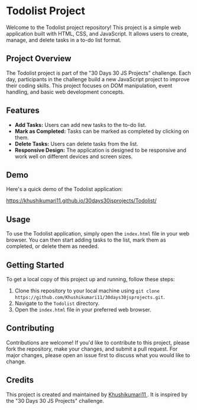 # Todolist Project

Welcome to the Todolist project repository! This project is a simple web application built with HTML, CSS, and JavaScript. It allows users to create, manage, and delete tasks in a to-do list format.

## Project Overview

The Todolist project is part of the "30 Days 30 JS Projects" challenge. Each day, participants in the challenge build a new JavaScript project to improve their coding skills. This project focuses on DOM manipulation, event handling, and basic web development concepts.

## Features

- **Add Tasks:** Users can add new tasks to the to-do list.
- **Mark as Completed:** Tasks can be marked as completed by clicking on them.
- **Delete Tasks:** Users can delete tasks from the list.
- **Responsive Design:** The application is designed to be responsive and work well on different devices and screen sizes.

## Demo

Here's a quick demo of the Todolist application:

https://khushikumari11.github.io/30days30jsprojects/Todolist/

## Usage

To use the Todolist application, simply open the `index.html` file in your web browser. You can then start adding tasks to the list, mark them as completed, or delete them as needed.

## Getting Started

To get a local copy of this project up and running, follow these steps:

1. Clone this repository to your local machine using `git clone https://github.com/Khushikumari11/30days30jsprojects.git`.
2. Navigate to the `Todolist` directory.
3. Open the `index.html` file in your preferred web browser.

## Contributing

Contributions are welcome! If you'd like to contribute to this project, please fork the repository, make your changes, and submit a pull request. For major changes, please open an issue first to discuss what you would like to change.

## Credits

This project is created and maintained by [Khushikumari11 ](https://github.com/Khushikumari11). It is inspired by the "30 Days 30 JS Projects" challenge.


